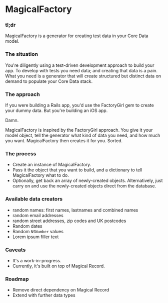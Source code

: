 MagicalFactory
==============

### tl;dr

MagicalFactory is a generator for creating test data in your Core Data model.


### The situation

You're diligently using a test-driven development approach to build your app. To develop with tests you need data;
and creating that data is a pain.  What you need is a generator that will create structured but distinct data on demand
to populate your Core Data stack.

### The approach

If you were building a Rails app, you'd use the FactoryGirl gem to create your dummy data.  But you're building an iOS app.

Damn.

MagicalFactory is inspired by the FactoryGirl approach.  You give it your model object, tell the generator what kind of
data you need, and how much you want.  MagicalFactory then creates it for you. Sorted.

### The process

- Create an instance of MagicalFactory.
- Pass it the object that you want to build, and a dictionary to tell MagicalFactory what to do.
- Optionally, get back an array of newly-created objects.  Alternatively, just carry on and use the newly-created objects direct from the database.

### Available data creators

- random names: first names, lastnames and combined names
- random email addresses
- random street addresses, zip codes and UK postcodes
- Random dates
- Random `NSNumber` values
- Lorem ipsum filler text

### Caveats

- It's a work-in-progress.
- Currently, it's built on top of Magical Record.

### Roadmap

- Remove direct dependency on Magical Record
- Extend with further data types
